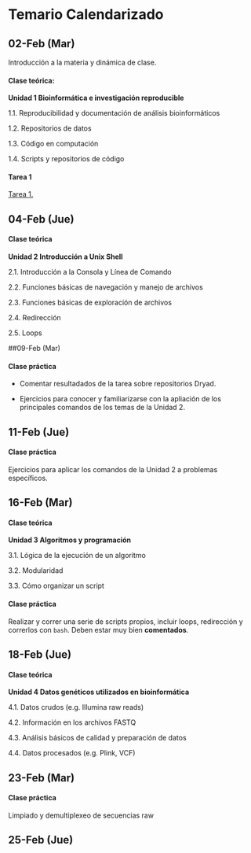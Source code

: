 # Temario Calendarizado

## 02-Feb (Mar)

Introducción a la materia y dinámica de clase.

#### Clase teórica: 

**Unidad 1 Bioinformática e investigación reproducible**
 1.1. Reproducibilidad y documentación de análisis bioinformáticos

1.2. Repositorios de datos1.3. Código en computación1.4. Scripts y repositorios de código


#### Tarea 1 
[Tarea 1.](Unidad1/Tarea1.md) 


## 04-Feb (Jue)

#### Clase teórica

**Unidad 2 Introducción a Unix Shell** 2.1. Introducción a la Consola y Línea de Comando
2.2. Funciones básicas de navegación y manejo de archivos2.3. Funciones básicas de exploración de archivos2.4. Redirección2.5. Loops

##09-Feb (Mar)
#### Clase práctica 
* Comentar resultadados de la tarea sobre repositorios Dryad.

* Ejercicios para conocer y familiarizarse con la apliación de los principales comandos de los temas de la Unidad 2. 

## 11-Feb (Jue)
#### Clase práctica
Ejercicios para aplicar los comandos de la Unidad 2 a problemas específicos. 

## 16-Feb (Mar)
#### Clase teórica
**Unidad 3 Algoritmos y programación**
3.1. Lógica de la ejecución de un algoritmo3.2. Modularidad3.3. Cómo organizar un script

#### Clase práctica
Realizar y correr una serie de scripts propios, incluir loops, redirección y correrlos con `bash`. Deben estar muy bien **comentados**.
  
## 18-Feb (Jue)
#### Clase teórica

**Unidad 4 Datos genéticos utilizados en bioinformática**
4.1. Datos crudos (e.g. Illumina raw reads)4.2. Información en los archivos FASTQ4.3. Análisis básicos de calidad y preparación de datos4.4. Datos procesados (e.g. Plink, VCF)


## 23-Feb (Mar)
#### Clase práctica

Limpiado y demultiplexeo de secuencias raw

## 25-Feb (Jue)

